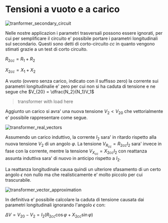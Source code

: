 # Tensioni a vuoto e a carico  

![tranformer_secondary_circuit](https://github.com/user-attachments/assets/5b8688e8-05e7-4570-bef1-07eed9778d16)  

Nelle nostre applicazion i parametri trasversali possono essere ignorati, per cui per semplificare il circuito e' possibile portare i parametri longitudinali sul secondario. Questi sono detti di corto-circuito $cc$ in quanto vengono stimati grazie a un test di corto circuito.  

$R_{2cc} = R_1+R_2$  

$X_{2cc} = X_1+X_2$  

A vuoto (ovvero senza carico, indicato con il suffisso zero) la corrente sui parametri longitudinalie e' zero per cui non si ha caduta di tensione e ne segue che $V_{20} = \dfrac{N_2}{N_1}V_1$  

> transformer with load here

Aggiunto un carico si avra' una nuova tensione $V_2 < V_{20}$ che vettorialmente e' possibile rappresentare come segue.  

![transformer_real_vectors](https://github.com/user-attachments/assets/ae1003d0-380c-4df4-b77e-7d15f247b9e9)  

Assumendo un carico induttivo, la corrente $I_2$ sara' in ritardo rispetto alla nuova tensione $V_2$ di un angolo $\varphi$. La tensione $V_{R_{cc}} = R_{2cc}I_2$ sara' invece in fase con la corrente, mentre la tensione $V_{X_{cc}} = X_{2cc}I_2$ con reattanza assunta induttiva sara' di nuovo in anticipo rispetto a $I_2$.  

La reattanza longitudinale causa quindi un ulteriore sfasamento di un certo angolo $\epsilon$ non nullo ma che realisticamente e' molto piccolo per cui trascurabile.  

![transformer_vector_approximation](https://github.com/user-attachments/assets/f1be4f76-bc42-4876-b0ad-68b25c4c0d0d)  

In definitiva e' possibile calcolare la caduta di tensione causata dai parametri longitudinali ignorando l'angolo $\epsilon$ con:  

$\Delta V = V_{20} - V_2 = I_2(R_{2cc}\cos\varphi+X_{2cc}\sin\varphi)$  
